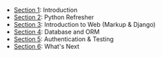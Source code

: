 
- [Section 1](weeks/1/Section%201): Introduction
- [Section 2](weeks/1/Section%202): Python Refresher
- [Section 3](weeks/2/Section%203): Introduction to Web (Markup & Django)
- [Section 4](weeks/2/Section%204): Database and ORM
- [Section 5](weeks/3/Section%205): Authentication & Testing
- [Section 6](weeks/3/Section%206): What's Next